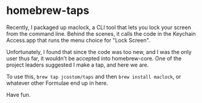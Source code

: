 # homebrew-taps

Recently, I packaged up maclock, a CLI tool that lets you lock your screen from the command line. Behind the scenes, it calls the code in the Keychain Access.app that runs the menu choice for "Lock Screen".

Unfortunately, I found that since the code was too new, and I was the only user thus far, it wouldn't be accepted into homebrew-core. One of the project leaders suggested I make a tap, and here we are.

To use this, `brew tap jcostom/taps` and then `brew install maclock`, or whatever other Formulae end up in here.

Have fun.
